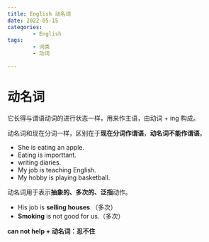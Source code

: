 ```yaml
---
title: English 动名词
date: 2022-05-15
categories:
        - English
tags:
        - 词类
        - 动词

---
```


# 动名词

它长得与谓语动词的进行状态一样，用来作主语，由动词 + ing 构成。

动名词和现在分词一样，区别在于**现在分词作谓语**，**动名词不能作谓语**。

- She is eating an apple.
- Eating is importtant.
- writing diaries.
- My job is teaching English.
- My hobby is playing basketball.

动名词用于表示**抽象的、多次的、泛指**动作。

- His job is **selling houses**.（多次）
- **Smoking** is not good for us.（多次）

**can not help + 动名词：忍不住**
